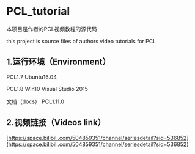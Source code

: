 # PCL_tutorial

本项目是作者的PCL视频教程的源代码

this project is source files of authors video tutorials for PCL

## 1.运行环境（Environment）

PCL1.7 Ubuntu16.04

PCL1.8 Win10 Visual Studio 2015

文档（docs） PCL1.11.0


## 2.视频链接（Videos link）

[https://space.bilibili.com/504859351/channel/seriesdetail?sid=536852](https://space.bilibili.com/504859351/channel/seriesdetail?sid=536852)
